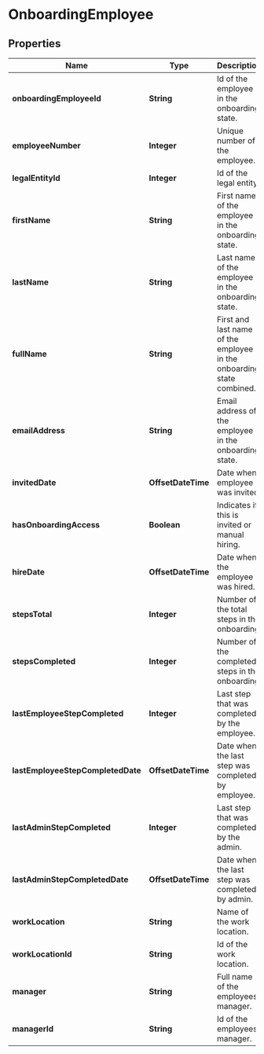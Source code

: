 

# OnboardingEmployee


## Properties

| Name | Type | Description | Notes |
|------------ | ------------- | ------------- | -------------|
|**onboardingEmployeeId** | **String** | Id of the employee in the onboarding state. |  [optional] |
|**employeeNumber** | **Integer** | Unique number of the employee.              |  [optional] |
|**legalEntityId** | **Integer** | Id of the legal entity. |  [optional] |
|**firstName** | **String** | First name of the employee in the onboarding state. |  [optional] |
|**lastName** | **String** | Last name of the employee in the onboarding state. |  [optional] |
|**fullName** | **String** | First and last name of the employee in the onboarding state combined. |  [optional] |
|**emailAddress** | **String** | Email address of the employee in the onboarding state. |  [optional] |
|**invitedDate** | **OffsetDateTime** | Date when employee was invited. |  [optional] |
|**hasOnboardingAccess** | **Boolean** | Indicates if this is invited or manual hiring. |  [optional] |
|**hireDate** | **OffsetDateTime** | Date when the employee was hired. |  [optional] |
|**stepsTotal** | **Integer** | Number of the total steps in the onboarding. |  [optional] |
|**stepsCompleted** | **Integer** | Number of the completed steps in the onboarding. |  [optional] |
|**lastEmployeeStepCompleted** | **Integer** | Last step that was completed by the employee. |  [optional] |
|**lastEmployeeStepCompletedDate** | **OffsetDateTime** | Date when the last step was completed by employee. |  [optional] |
|**lastAdminStepCompleted** | **Integer** | Last step that was completed by the admin. |  [optional] |
|**lastAdminStepCompletedDate** | **OffsetDateTime** | Date when the last step was completed by admin.  |  [optional] |
|**workLocation** | **String** | Name of the work location. |  [optional] |
|**workLocationId** | **String** | Id of the work location. |  [optional] |
|**manager** | **String** | Full name of the employees manager. |  [optional] |
|**managerId** | **String** | Id of the employees manager. |  [optional] |



